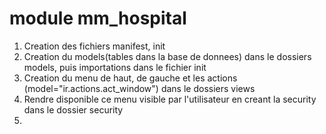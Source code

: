 # module mm_hospital

1. Creation des fichiers manifest, init
2. Creation du models(tables dans la base de donnees) dans le dossiers models, puis importations dans le fichier init
3. Creation du menu de haut, de gauche et les actions (model="ir.actions.act_window") dans le dossiers views
4. Rendre disponible ce menu visible par l'utilisateur en creant la security dans le dossier security
5. 
